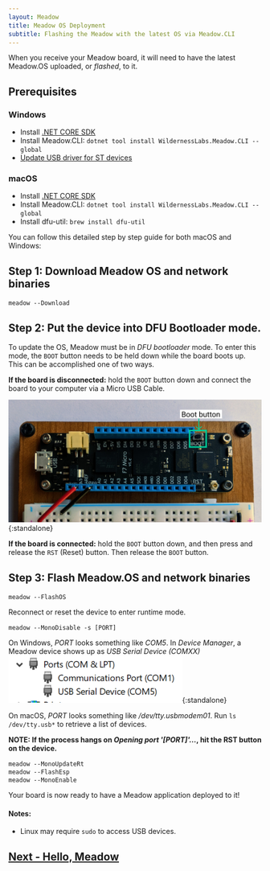 ```yaml
---
layout: Meadow
title: Meadow OS Deployment
subtitle: Flashing the Meadow with the latest OS via Meadow.CLI
---
```


When you receive your Meadow board, it will need to have the latest Meadow.OS uploaded, or _flashed_, to it.

## Prerequisites

### Windows
* Install [.NET CORE SDK](https://dotnet.microsoft.com/download)
* Install Meadow.CLI: `dotnet tool install WildernessLabs.Meadow.CLI --global`
* [Update USB driver for ST devices](../../Update_USB_Driver)

### macOS
* Install [.NET CORE SDK](https://dotnet.microsoft.com/download)
* Install Meadow.CLI: `dotnet tool install WildernessLabs.Meadow.CLI --global`
* Install dfu-util: `brew install dfu-util`

You can follow this detailed step by step guide for both macOS and Windows: 

## Step 1: Download Meadow OS and network binaries

```
meadow --Download
```

## Step 2: Put the device into DFU Bootloader mode.

To update the OS, Meadow must be in _DFU bootloader_ mode. To enter this mode, the `BOOT` button needs to be held down while the board boots up. This can be accomplished one of two ways.

**If the board is disconnected:** hold the `BOOT` button down and connect the board to your computer via a Micro USB Cable.

![Primary USB port](./primary_usb.png){:standalone}

**If the board is connected:** hold the `BOOT` button down, and then press and release the `RST` (Reset) button. Then release the `BOOT` button. 

## Step 3: Flash Meadow.OS and network binaries

```
meadow --FlashOS
```
Reconnect or reset the device to enter runtime mode.

```
meadow --MonoDisable -s [PORT]
```
On Windows, *PORT* looks something like *COM5*. In *Device Manager*, a Meadow device shows up as *USB Serial Device (COMXX)*
![DeviceManagerPort](./ports.png){:standalone}

On macOS, *PORT* looks something like */dev/tty.usbmodem01*. Run `ls /dev/tty.usb*` to retrieve a list of devices.

**NOTE: If the process hangs on *Opening port '[PORT]'...*, hit the RST button on the device.**

```
meadow --MonoUpdateRt
meadow --FlashEsp
meadow --MonoEnable
```

Your board is now ready to have a Meadow application deployed to it!

#### Notes:

 * Linux may require `sudo` to access USB devices.

## [Next - Hello, Meadow](/Meadow/Getting_Started/Hello_World/)
